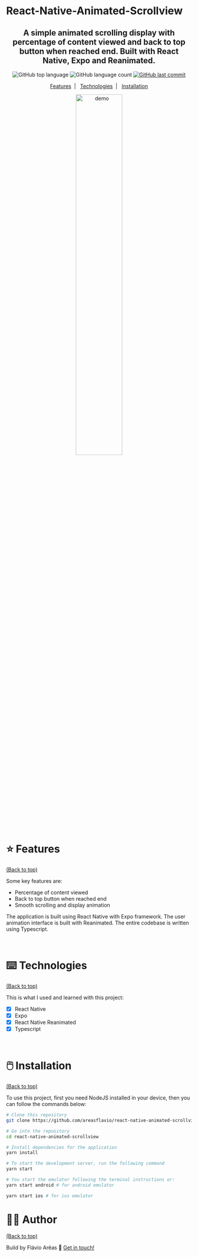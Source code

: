 # React-Native-Animated-Scrollview

<h2 align="center">
  A simple animated scrolling display with percentage of content viewed and back to top button when reached end. Built with React Native, Expo and Reanimated.
</h2>

<p align="center">
  <img alt="GitHub top language" src="https://img.shields.io/github/languages/top/areasflavio/react-native-animated-scrollview.svg">
  
  <img alt="GitHub language count" src="https://img.shields.io/github/languages/count/areasflavio/react-native-animated-scrollview.svg">
  
  <a href="https://github.com/areasflavio/react-native-animated-scrollview/commits/master">
    <img alt="GitHub last commit" src="https://img.shields.io/github/last-commit/areasflavio/react-native-animated-scrollview.svg">
  </a>
</p>

<p align="center">
  <a href="#star-features">Features</a>&nbsp;&nbsp;|&nbsp;&nbsp;
  <a href="#keyboard-technologies">Technologies</a>&nbsp;&nbsp;|&nbsp;&nbsp;
  <a href="#computer_mouse-installation">Installation</a>
</p>

<p align="center">
  <img alt="demo" src=".github/demo.gif" width="50%">
</p>

<br/>

# :star: Features

[(Back to top)](#React-Native-Animated-Scrollview)

Some key features are:

- Percentage of content viewed
- Back to top button when reached end
- Smooth scrolling and display animation

The application is built using React Native with Expo framework.
The user animation interface is built with Reanimated.
The entire codebase is written using Typescript.

<br/>

# :keyboard: Technologies

[(Back to top)](#React-Native-Animated-Scrollview)

This is what I used and learned with this project:

- [x] React Native
- [x] Expo
- [x] React Native Reanimated
- [x] Typescript

<br/>

# :computer_mouse: Installation

[(Back to top)](#React-Native-Animated-Scrollview)

To use this project, first you need NodeJS installed in your device,
then you can follow the commands below:

```bash
# Clone this repository
git clone https://github.com/areasflavio/react-native-animated-scrollview.git

# Go into the repository
cd react-native-animated-scrollview

# Install dependencies for the application
yarn install

# To start the development server, run the following command
yarn start

# You start the emulator following the terminal instructions or:
yarn start android # for android emulator

yarn start ios # for ios emulator
```

# :man_technologist: Author

[(Back to top)](#React-Native-Animated-Scrollview)

Build by Flávio Arêas 👋 [Get in touch!](https://www.linkedin.com/in/areasflavio/)

